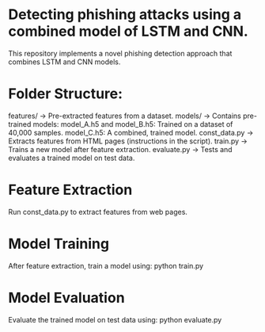 # Detecting phishing attacks using a combined model of LSTM and CNN.
This repository implements a novel phishing detection approach that combines LSTM and CNN models.

# Folder Structure:
features/ → Pre-extracted features from a dataset.
models/ → Contains pre-trained models:
model_A.h5 and model_B.h5: Trained on a dataset of 40,000 samples.
model_C.h5: A combined, trained model.
const_data.py → Extracts features from HTML pages (instructions in the script).
train.py → Trains a new model after feature extraction.
evaluate.py → Tests and evaluates a trained model on test data.

#  Feature Extraction
Run const_data.py to extract features from web pages.

# Model Training
After feature extraction, train a model using:
python train.py

# Model Evaluation
Evaluate the trained model on test data using:
python evaluate.py
